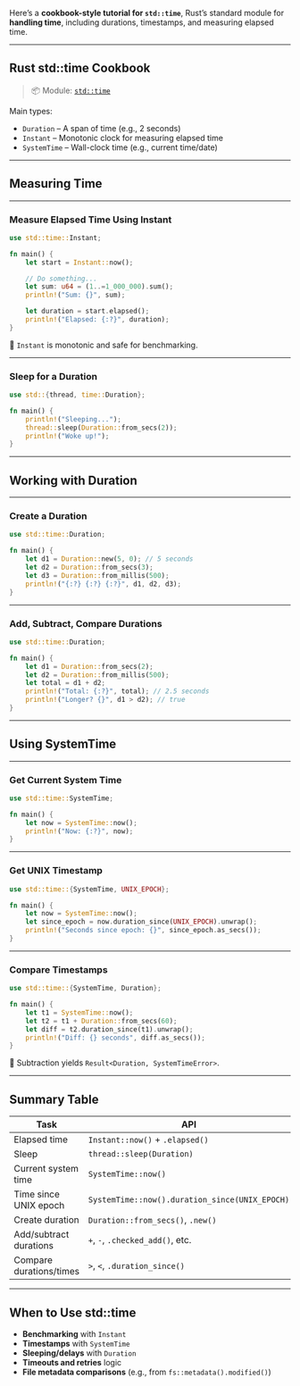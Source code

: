 Here’s a **cookbook-style tutorial for `std::time`**, Rust’s standard module for **handling time**, including durations, timestamps, and measuring elapsed time.

---

## Rust std::time Cookbook

> 📦 Module: [`std::time`](https://doc.rust-lang.org/std/time/)

Main types:

* `Duration` – A span of time (e.g., 2 seconds)
* `Instant` – Monotonic clock for measuring elapsed time
* `SystemTime` – Wall-clock time (e.g., current time/date)

---

## Measuring Time

---

### Measure Elapsed Time Using Instant

```rust
use std::time::Instant;

fn main() {
    let start = Instant::now();

    // Do something...
    let sum: u64 = (1..=1_000_000).sum();
    println!("Sum: {}", sum);

    let duration = start.elapsed();
    println!("Elapsed: {:?}", duration);
}
```

📘 `Instant` is monotonic and safe for benchmarking.

---

### Sleep for a Duration

```rust
use std::{thread, time::Duration};

fn main() {
    println!("Sleeping...");
    thread::sleep(Duration::from_secs(2));
    println!("Woke up!");
}
```

---

## Working with Duration

---

### Create a Duration

```rust
use std::time::Duration;

fn main() {
    let d1 = Duration::new(5, 0); // 5 seconds
    let d2 = Duration::from_secs(3);
    let d3 = Duration::from_millis(500);
    println!("{:?} {:?} {:?}", d1, d2, d3);
}
```

---

### Add, Subtract, Compare Durations

```rust
use std::time::Duration;

fn main() {
    let d1 = Duration::from_secs(2);
    let d2 = Duration::from_millis(500);
    let total = d1 + d2;
    println!("Total: {:?}", total); // 2.5 seconds
    println!("Longer? {}", d1 > d2); // true
}
```

---

## Using SystemTime

---

### Get Current System Time

```rust
use std::time::SystemTime;

fn main() {
    let now = SystemTime::now();
    println!("Now: {:?}", now);
}
```

---

### Get UNIX Timestamp

```rust
use std::time::{SystemTime, UNIX_EPOCH};

fn main() {
    let now = SystemTime::now();
    let since_epoch = now.duration_since(UNIX_EPOCH).unwrap();
    println!("Seconds since epoch: {}", since_epoch.as_secs());
}
```

---

### Compare Timestamps

```rust
use std::time::{SystemTime, Duration};

fn main() {
    let t1 = SystemTime::now();
    let t2 = t1 + Duration::from_secs(60);
    let diff = t2.duration_since(t1).unwrap();
    println!("Diff: {} seconds", diff.as_secs());
}
```

📘 Subtraction yields `Result<Duration, SystemTimeError>`.

---

## Summary Table

| Task                    | API                                            |
| ----------------------- | ---------------------------------------------- |
| Elapsed time            | `Instant::now()` + `.elapsed()`                |
| Sleep                   | `thread::sleep(Duration)`                      |
| Current system time     | `SystemTime::now()`                            |
| Time since UNIX epoch   | `SystemTime::now().duration_since(UNIX_EPOCH)` |
| Create duration         | `Duration::from_secs()`, `.new()`              |
| Add/subtract durations  | `+`, `-`, `.checked_add()`, etc.               |
| Compare durations/times | `>`, `<`, `.duration_since()`                  |

---

## When to Use std::time

* **Benchmarking** with `Instant`
* **Timestamps** with `SystemTime`
* **Sleeping/delays** with `Duration`
* **Timeouts and retries** logic
* **File metadata comparisons** (e.g., from `fs::metadata().modified()`)


